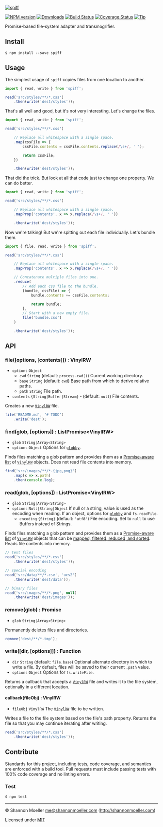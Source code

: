 [![spiff](https://cdn.rawgit.com/shannonmoeller/spiff/a7c17c6/media/logo.svg)](https://github.com/shannonmoeller/spiff#readme)

[![NPM version][npm-img]][npm-url]
[![Downloads][downloads-img]][npm-url]
[![Build Status][travis-img]][travis-url]
[![Coverage Status][coveralls-img]][coveralls-url]
[![Tip][amazon-img]][amazon-url]

Promise-based file-system adapter and transmogrifier.

## Install

    $ npm install --save spiff

## Usage

The simplest usage of `spiff` copies files from one location to another.

```js
import { read, write } from 'spiff';

read('src/styles/**/*.css')
    .then(write('dest/styles'));
```

That's all well and good, but it's not very interesting. Let's change the files.

```js
import { read, write } from 'spiff';

read('src/styles/**/*.css')

    // Replace all whitespace with a single space.
    .map(cssFile => {
        cssFile.contents = cssFile.contents.replace(/\s+/, ' ');

        return cssFile;
    })

    .then(write('dest/styles'));
```

That did the trick. But look at all that code just to change one property. We can do better.

```js
import { read, write } from 'spiff';

read('src/styles/**/*.css')

    // Replace all whitespace with a single space.
    .mapProp('contents', x => x.replace(/\s+/, ' '))

    .then(write('dest/styles'));
```

Now we're talking! But we're spitting out each file individually. Let's bundle them.

```js
import { file, read, write } from 'spiff';

read('src/styles/**/*.css')

    // Replace all whitespace with a single space.
    .mapProp('contents', x => x.replace(/\s+/, ' '))

    // Concatenate multiple files into one.
    .reduce(
        // Add each css file to the bundle.
        (bundle, cssFile) => {
            bundle.contents += cssFile.contents;

            return bundle;
        },
        // Start with a new empty file.
        file('bundle.css')
    )

    .then(write('dest/styles'));
```

## API

### file([options, [contents]]) : VinylRW

- `options` `Object`
  - `cwd` `String` (default: `process.cwd()`) Current working directory.
  - `base` `String` (default: `cwd`) Base path from which to derive relative paths.
  - `path` `String` File path.
- `contents` `{String|Buffer|Stream}` - (default: `null`) File contents.

Creates a new [`VinylRW`][vrw] file.

```js
file('README.md', '# TODO')
    .write('dest');
```

### find(glob, [options]) : ListPromise\<VinylRW\>

- `glob` `String|Array<String>`
- `options` `Object` Options for [`globby`][globby].

Finds files matching a glob pattern and provides them as a [Promise-aware list][list] of [`VinylRW`][vrw] objects. Does not read file contents into memory.

```js
find('src/images/**/*.{jpg,png}')
    .map(x => x.path)
    .then(console.log);
```

### read(glob, [options]) : ListPromise\<VinylRW\>

- `glob` `String|Array<String>`
- `options` `Null|String|Object` If null or a string, value is used as the encoding when reading. If an object, options for [`globby`][globby] and `fs.readFile`.
  - `encoding` `{String}` (default: `'utf8'`) File encoding. Set to `null` to use Buffers instead of Strings.

Finds files matching a glob pattern and provides them as a [Promise-aware list][list] of [`VinylRW`][vrw] objects that can be [mapped, filtered, reduced, and sorted][list]. Reads file contents into memory.

```js
// text files
read('src/styles/**/*.css')
    .then(write('dest/styles'));

// special encoding
read('src/data/**/*.csv', 'ucs2')
    .then(write('dest/data'));

// binary files
read('src/images/**/*.png', null)
    .then(write('dest/images'));
```

### remove(glob) : Promise

- `glob` `String|Array<String>`

Permanently deletes files and directories.

```js
remove('dest/**/*.tmp');
```

### write([dir, [options]]) : Function

- `dir` `String` (default: `file.base`) Optional alternate directory in which to write a file. By default, files will be saved to their current `.path` value.
- `options` `Object` Options for `fs.writeFile`.

Returns a callback that accepts a [`VinylRW`][vrw] file and writes it to the file system, optionally in a different location.

#### callback(fileObj) : VinylRW

- `fileObj` `VinylRW` The [`VinylRW`][vrw] file to be written.

Writes a file to the file system based on the file's path property. Returns the file so that you may continue iterating after writing.

```js
read('src/styles/**/*.css')
    .then(write('dest/styles'));
```

[globby]: https://github.com/sindresorhus/globby#readme
[list]:   https://github.com/shannonmoeller/list-promise#readme
[vrw]:    https://github.com/shannonmoeller/vinyl-rw#readme

## Contribute

Standards for this project, including tests, code coverage, and semantics are enforced with a build tool. Pull requests must include passing tests with 100% code coverage and no linting errors.

### Test

    $ npm test

----

© Shannon Moeller <me@shannonmoeller.com> (http://shannonmoeller.com)

Licensed under [MIT](http://shannonmoeller.com/mit.txt)

[amazon-img]:    https://img.shields.io/badge/amazon-tip_jar-yellow.svg?style=flat-square
[amazon-url]:    https://www.amazon.com/gp/registry/wishlist/1VQM9ID04YPC5?sort=universal-price
[coveralls-img]: http://img.shields.io/coveralls/shannonmoeller/spiff/master.svg?style=flat-square
[coveralls-url]: https://coveralls.io/r/shannonmoeller/spiff
[downloads-img]: http://img.shields.io/npm/dm/spiff.svg?style=flat-square
[npm-img]:       http://img.shields.io/npm/v/spiff.svg?style=flat-square
[npm-url]:       https://npmjs.org/package/spiff
[travis-img]:    http://img.shields.io/travis/shannonmoeller/spiff/master.svg?style=flat-square
[travis-url]:    https://travis-ci.org/shannonmoeller/spiff


<!--
```js
import { read, write } from 'spiff';

read('src/styles/*.css')
    .map(async fileObj => {
        const result = await cssnano.process(fileObj.contents);

        fileObj.contents = result.css;

        return fileObj;
    })
    .then(write('dest'));
```

```js
import { file, read, write } from 'spiff';
import cssnano from 'cssnano';
import handlebars from 'handlebars';
import htmlMinifier from 'html-minifier';

// One-to-one transmorgrification
read('src/**/*.html')
    .map(async fileObj => {
        const [data] = await read(fileObj.path + '.json');

        fileObj.data = JSON.parse(data.contents);

        return fileObj;
    })
    .map(fileObj => {
        const template = handlebars.parse(fileObj.contents);

        fileObj.contents = template(fileObj.data);

        return fileObj;
    })
    .mapProp('contents', x => htmlMinifier.minify(x))
    .map(write('dest'));

// Many-to-one transmorgrification
read('src/styles/*.css')
    .map(async fileObj => {
        const result = await cssnano.process(fileObj.contents);

        fileObj.contents = result.css;

        return fileObj;
    })
    .filter(fileObj => fileObj.contents.length > 20)
    .reduce((bundle, fileObj) => {
        bundle.contents += fileObj.contents;

        return bundle;
    }, file('styles/bundle.css'))
    .then(write('dest'));

// Binary transmorgrification
read('src/**/*.png', null).map(write('dest'));
```
-->
